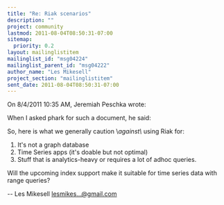 ```yaml
---
title: "Re: Riak scenarios"
description: ""
project: community
lastmod: 2011-08-04T08:50:31-07:00
sitemap:
  priority: 0.2
layout: mailinglistitem
mailinglist_id: "msg04224"
mailinglist_parent_id: "msg04222"
author_name: "Les Mikesell"
project_section: "mailinglistitem"
sent_date: 2011-08-04T08:50:31-07:00
---
```


On 8/4/2011 10:35 AM, Jeremiah Peschka wrote:

When I asked phark for such a document, he said:

 So, here is what we generally caution \\*against\\* using Riak for:

 1) It's not a graph database
 2) Time Series apps (it's doable but not optimal)
 2) Stuff that is analytics-heavy or requires a lot of adhoc queries.


Will the upcoming index support make it suitable for time series data 
with range queries?


--
 Les Mikesell
 lesmikes...@gmail.com


